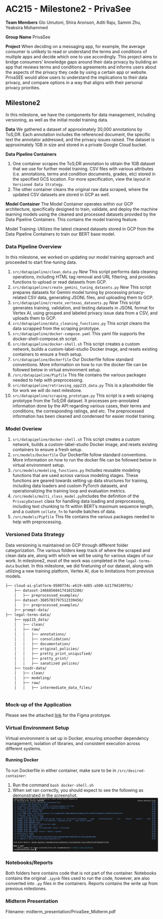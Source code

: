 # AC215 - Milestone2 - PrivaSee

**Team Members** Glo Umutoni, Shira Aronson, Aditi Raju, Sammi Zhu, Yeabsira Mohammed

**Group Name** PrivaSee

**Project** When deciding on a messaging app, for example, the average consumer is unlikely to read or understand the terms and conditions of multiple apps and decide which one to use accordingly. This project aims to bridge consumers’ knowledge gaps around their data privacy by building an app that reviews terms and conditions agreements and informs users about the aspects of the privacy they cede by using a certain app or website. PrivaSEE would allow users to understand the implications to their data privacy, and compare options in a way that aligns with their personal privacy priorities.

## Milestone2
In this milestone, we have the components for data management, including versioning, as well as the initial model training data. 

**Data** We gathered a dataset of approximately 30,000 annotations by ToS;DR. Each annotation includes the referenced document, the specific text the annotator addressed, and the privacy issues raised. The dataset is approximately 1GB in size and stored in a private Google Cloud bucket.

**Data Pipeline Containers** 
1. One container scrapes the ToS;DR annotation to obtain the 1GB dataset that we use for further model training. CSV files with various attributes (i.e. annotations, terms and condition documents, grades, etc) stored in the specified GCS location. For more specification, view the layout in `Versioned Data Strategy`. 
2. The other container cleans the original raw data scraped, where the updated CSV datasets are stored in GCP as well. 

**Model Container** 
The Model Container operates within our GCP architecture, specifically designed to train, validate, and deploy the machine learning models using the cleaned and processed datasets provided by the Data Pipeline Containers.  This contains the model training feature.

Model Training: Utilizes the latest cleaned datasets stored in GCP from the Data Pipeline Containers to train our BERT base model.

### Data Pipeline Overview
In this milestone, we worked on updating our model training approach and proceeded to start fine-tuning data. 
1. `src/datapipeline/clean_data.py` *New* This script performs data cleaning operations, including HTML tag removal and URL filtering, and provides functions to upload or read datasets from GCP.
2. `src/datapipeline/create_gemini_tuning_datasets.py` *New* This script prepares datasets for Gemini model tuning by processing privacy-related CSV data, generating JSONL files, and uploading them to GCP.
3. `src/datapipeline/create_vertexai_datasets.py` *New* This script generates training, validation, and testing datasets in JSONL format for Vertex AI, using grouped and labeled privacy issue data from a CSV, and uploads them to GCP. 
4. `src/datapipeline/data_cleaning_functions.py` This script cleans the data scrapped from the scraping prototype. 
5. `src/datapipeline/docker-compose.yaml` This yaml file supports the docker-shell-compose.sh script. 
6. `src/datapipeline/docker-shell.sh` This script creates a custom network, builds a custom-label-studio Docker image, and resets existing containers to ensure a fresh setup.
7. `src/datapipeline/Dockerfile` Our Dockerfile follow standard conventions. More information on how to run the docker file can be followed below in virtual environment setup. 
8. `/src/datapipeline/Pipfile` This file contains the various packages needed to help with preprocessing.
9. `src/datapipeline/retrieving_opp215_data.py` This is a placeholder file for work we will do next milestone. 
10. `src/datapipeline/scraping_prototype.py` This script is a web scraping prototype from the ToS;DR dataset. It processes pre-annotated information done by the API regarding various cases, their terms and conditions, the corresponding ratings, and etc. The preprocessed information has been cleaned and condensed for easier model training. 

### Model Overiew
1. `src/datapipeline/docker-shell.sh` This script creates a custom network, builds a custom-label-studio Docker image, and resets existing containers to ensure a fresh setup.
2. `src/models/Dockerfile` Our Dockerfile follow standard conventions. More information on how to run the docker file can be followed below in virtual environment setup. 
3. `/src/models/modeling_functions.py` Includes reusable modeling functions that are used across various modeling stages. These functions are geared towards setting up data structures for training, including data loaders and custom PyTorch datasets, and operationalizing the training loop and evaluation metrics.
4. `/src/models/multi_class_model.py`Includes the definition of the `PrivacyDataset` class for handling data loading and preprocessing, including text chunking to fit within BERT’s maximum sequence length, and a custom `collate_fn` to handle batches of data.
5. `/src/models/Pipfile` This file contains the various packages needed to help with preprocessing.

### Versioned Data Strategy
Data versioning is maintained on GCP through different folder categorization. The various folders keep track of where the scraped and clean data are, along with which we will be using for various stages of our work. In milestone2, most of the work was completed in the `legal-terms-data` bucket. In this milestone, we did finetuning of our dataset, along with utilizing a new training platform, Vertex AI, due to limitations from previous models. 
```
├── cloud-ai-platform-9509774c-e619-4d85-a500-b2179d109f91/
    ├── dataset-2466856041741025280/
    │   ├── preprocessed_examples/    
    ├── dataset-3605703797512339456/
    │   ├── preprocessed_examples/    
    ├── prompt-data/
├── legal-terms-data/
    ├── opp115_data/
    │   ├── clean/
    │   ├── raw/
    │   │   ├── annotations/        
    │   │   ├── consolidation/ 
    │   │   ├── documentation/ 
    │   │   ├── original_policies/    
    │   │   ├── pretty_print_uniquified/ 
    │   │   ├── pretty_print/
    │   │   ├── sanatized polices/          
    ├── tosdr-data/
    │   ├── clean/
    │   ├── modeling/
    │   ├── raw/
    │   │   ├── intermediate_data_files/ 
   
```

### Mock-up of the Application
Please see the attached [link](https://www.figma.com/proto/2vH2YvNCwrQwaWzuAyjBRf/Untitled?node-id=1-8&node-type=canvas&t=zR7ESBDVrApvzAjv-1&scaling=scale-down&content-scaling=fixed&page-id=0%3A1) for the Figma prototype.

### Virtual Environment Setup
Virtual environment is set up in Docker, ensuring smoother dependency management, isolation of libraries, and consistent execution across different systems.
#### Running Docker 
To run Dockerfile in either container, make sure to be in `/src/desired-container`:
1. Run the command `bash docker-shell.sh`
2. When set ran correctly, you should expect to see the following as demonstrated in the screenshot.
![Image](reports/docker-screenshot.png)


### Notebooks/Reports
Both folders here contains code that is not part of the container. Notebooks contains the original `.ipynb` files used to run the code, however, are also converted into `.py` files in the containers. Reports contains the write up from previous milestones. 

### Midterm Presentation
Filename: midterm_presentation/PrivaSee_Midterm.pdf
